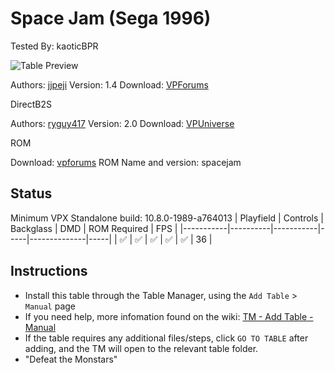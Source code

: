 # Space Jam (Sega 1996)
Tested By: kaoticBPR

![Table Preview](../../images/vpx-spacejam-preview.jpg)

Authors: [jjpeji](https://www.vpforums.org/index.php?showuser=18140)
Version: 1.4
Download: [VPForums](https://www.vpforums.org/index.php?app=downloads&showfile=15766)

DirectB2S

Authors: [ryguy417](https://vpuniverse.com/profile/31096-ryguy417/)
Version: 2.0
Download: [VPUniverse](https://vpuniverse.com/files/file/13118-space-jam-sega-1996-b2s-with-full-dmd/)

ROM

Download: [vpforums](http://www.vpforums.org/index.php?app=downloads&showfile=1069)
ROM Name and version: spacejam

## Status 

Minimum VPX Standalone build: 10.8.0-1989-a764013
| Playfield | Controls | Backglass | DMD | ROM Required | FPS | 
|-----------|----------|-----------|-----|--------------|-----|
| :white_check_mark: | :white_check_mark: | :white_check_mark: | :white_check_mark: | :white_check_mark: | 36 |

## Instructions

- Install this table through the Table Manager, using the `Add Table` > `Manual` page
- If you need help, more infomation found on the wiki: [TM - Add Table - Manual](https://github.com/LegendsUnchained/vpx-standalone-alp4k/wiki/%5B04%5D-%F0%9F%A7%A1-TM-%E2%80%90-Other-Features#add-table---manual)
- If the table requires any additional files/steps, click `GO TO TABLE` after adding, and the TM will open to the relevant table folder.
- "Defeat the Monstars"

